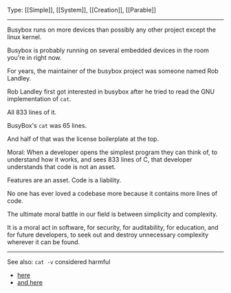 Type: [[Simple]], [[System]], [[Creation]], [[Parable]]

---

Busybox runs on more devices than possibly any other project except the linux kernel.

Busybox is probably running on several embedded devices in the room you're in right now.

For years, the maintainer of the busybox project was someone named Rob Landley.

Rob Landley first got interested in busybox after he tried to read the GNU implementation of `cat`.

All 833 lines of it.

BusyBox's `cat` was 65 lines.

And half of that was the license boilerplate at the top.

Moral: When a developer opens the simplest program they can think of, to understand how it works, and sees 833 lines of C, that developer understands that code is not an asset.

Features are an asset.
Code is a liability.

No one has ever loved a codebase more because it contains more lines of code.

The ultimate moral battle in our field is between simplicity and complexity.

It is a moral act in software, for security, for auditability, for education, and for future developers, to seek out and destroy unnecessary complexity wherever it can be found.

---

See also: `cat -v` considered harmful
- [here](https://harmful.cat-v.org/cat-v/)
- [and here](https://lyngvaer.no/log/cat-v-history)
